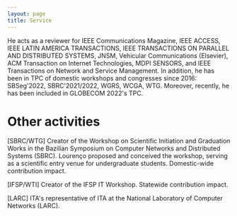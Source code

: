 ```yaml
---
layout: page
title: Service
---
```



He acts as a reviewer for IEEE Communications Magazine, IEEE ACCESS, IEEE LATIN AMERICA TRANSACTIONS, IEEE TRANSACTIONS ON PARALLEL AND DISTRIBUTED SYSTEMS, JNSM, Vehicular Communications (Elsevier), ACM Transaction on Internet Technologies, MDPI SENSORS, and IEEE Transactions on Network and Service Management. In addition, he has been in TPC of domestic workshops and congresses since 2016: SBSeg'2022, SBRC'2021/2022, WGRS, WCGA, WTG. Moreover, recently, he has been included in GLOBECOM 2022's TPC.

# Other activities

[SBRC/WTG] Creator of the Workshop on Scientific Initiation and Graduation Works in the Bazilian Symposium on Computer Networks and Distributed Systems (SBRC). Lourenço proposed and conceived the workshop, serving as a scientific entry venue for undergraduate students. Domestic-wide contribution impact.

[IFSP/WTI] Creator of the IFSP IT Workshop. Statewide contribution impact.

[LARC] ITA's representative of ITA at the National Laboratory of Computer Networks (LARC).

